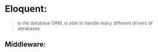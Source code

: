 # Eloquent: 
> is the database ORM, is able to handle many different drivers of databases  

## Middleware: